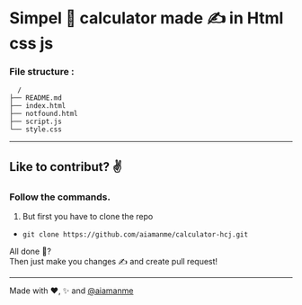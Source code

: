 # Simpel 🙂 calculator made ✍️ in Html css js

### File structure :

```
  /
├── README.md
├── index.html
├── notfound.html
├── script.js
└── style.css
```

---

## Like to contribut? ✌️

### Follow the commands.

1. But first you have to clone the repo
- ```git clone https://github.com/aiamanme/calculator-hcj.git```

All done 🤔?  
Then just make you changes ✍️ and create pull request!  

---

Made with ❤️, ✨ and [@aiamanme](https://github.com/aiamanme)
